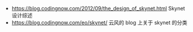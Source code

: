 * https://blog.codingnow.com/2012/09/the_design_of_skynet.html Skynet 设计综述
* https://blog.codingnow.com/eo/skynet/ 云风的 blog 上关于 skynet 的分类